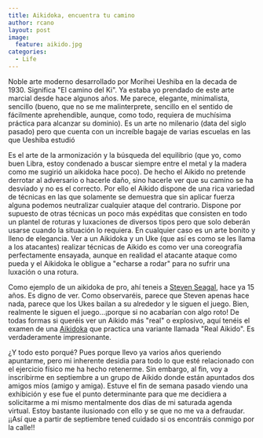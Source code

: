 ```yaml
---
title: Aikidoka, encuentra tu camino
author: rcano
layout: post
image:
  feature: aikido.jpg
categories:
  - Life
---
```


Noble arte moderno desarrollado por Morihei Ueshiba en la decada de 1930.
Significa "El camino del Ki". Ya estaba yo prendado de este arte marcial desde
hace algunos años. Me parece, elegante, minimalista, sencillo (bueno, que no se
me malinterprete, sencillo en el sentido de fácilmente aprehendible, aunque,
como todo, requiera de muchísima práctica para alcanzar su dominio). Es un arte
no milenario (data del siglo pasado) pero que cuenta con un increíble bagaje de
varias escuelas en las que Ueshiba estudió

Es el arte de la armonización y la búsqueda del equilibrio (que yo, como buen
Libra, estoy condenado a buscar siempre entre el metal y la madera como me
sugirió un aikidoka hace poco). De hecho el Aikido no pretende derrotar al
adversario o hacerle daño, sino hacerle ver que su camino se ha desviado y no es
el correcto. Por ello el Aikido dispone de una rica variedad de técnicas en las
que solamente se demuestra que sin aplicar fuerza alguna podemos neutralizar
cualquier ataque del contrario. Dispone por supuesto de otras técnicas un poco
más expéditas que consisten en todo un plantel de roturas y luxaciones de
diversos tipos pero que solo deberán usarse cuando la situación lo requiera. En
cualquier caso es un arte bonito y lleno de elegancia. Ver a un Aikidoka y un
Uke (que así es como se les llama a los atacantes) realizar técnicas de Aikido
es como ver una coreografía perfectamente ensayada, aunque en realidad el
atacante ataque como pueda y el Aikidoka le obligue a "echarse a rodar" para no
sufrir una luxación o una rotura.

Como ejemplo de un aikidoka de pro, ahí teneis a [Steven Seagal][1], hace ya 15
años. Es digno de ver. Como observaréis, parece que Steven apenas hace nada,
parece que los Ukes bailan a su alrededor y le siguen el juego. Bien, realmente
le siguen el juego...¡porque si no acabarían con algo roto! De todas formas si
queréis ver un Aikido más "real" o explosivo, aquí tenéis el examen de una
[Aikidoka][2] que practica una variante llamada "Real Aikido". Es verdaderamente
impresionante.

¿Y todo esto porqué? Pues porque llevo ya varios años queriendo apuntarme, pero
mi inherente desidia para todo lo que esté relacionado con el ejercicio físico
me ha hecho retenerme. Sin embargo, al fin, voy a inscribirme en septiembre a un
grupo de Aikido donde están apuntados dos amigos míos (amigo y amiga). Estuve el
fin de semana pasado viendo una exhibición y ese fue el punto determinante para
que me decidiera a solicitarme a mi mismo mentalmente dos días de mi saturada
agenda virtual. Estoy bastante ilusionado con ello y se que no me va a
defraudar. ¡¡Así que a partir de septiembre tened cuidado si os encontráis
conmigo por la calle!!

 [1]: http://youtube.com/watch?v=cwFwSIMmq4g 
 [2]: http://youtube.com/watch?v=X3E0rERorxs
